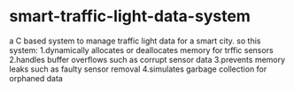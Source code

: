 # smart-traffic-light-data-system
a C based system to manage traffic light data for  a smart city.
so this system:
1.dynamically allocates or deallocates memory for trffic sensors
2.handles buffer overflows such as corrupt sensor data
3.prevents memory leaks such as faulty sensor removal
4.simulates garbage collection for orphaned data

